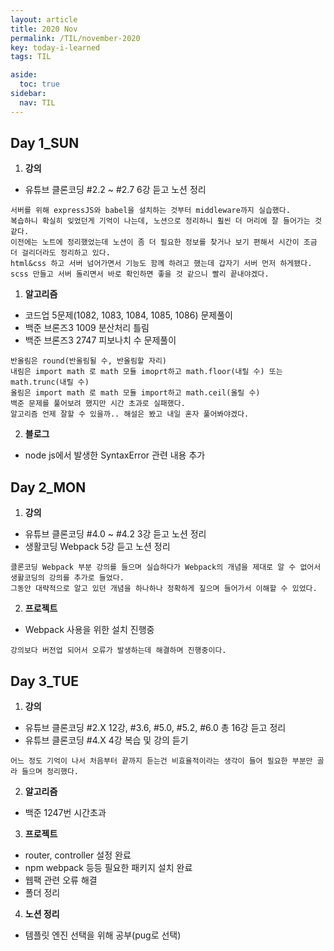 ```yaml
---
layout: article
title: 2020 Nov 
permalink: /TIL/november-2020
key: today-i-learned
tags: TIL

aside:
  toc: true
sidebar:
  nav: TIL
---
```

<!--more-->  
## Day 1_SUN  
1. __강의__  
- 유튜브 클론코딩 #2.2 ~ #2.7 6강 듣고 노션 정리  
```  
서버를 위해 expressJS와 babel을 설치하는 것부터 middleware까지 실습했다.
복습하니 확실히 잊었던게 기억이 나는데, 노션으로 정리하니 훨씬 더 머리에 잘 들어가는 것 같다.
이전에는 노트에 정리했었는데 노션이 좀 더 필요한 정보를 찾거나 보기 편해서 시간이 조금 더 걸리더라도 정리하고 있다.
html&css 하고 서버 넘어가면서 기능도 함께 하려고 했는데 갑자기 서버 먼저 하게됐다.
scss 만들고 서버 돌리면서 바로 확인하면 좋을 것 같으니 빨리 끝내야겠다.
```

1. __알고리즘__  
- 코드업 5문제(1082, 1083, 1084, 1085, 1086) 문제풀이  
- 백준 브론즈3 1009 분산처리 틀림
- 백준 브론즈3 2747 피보나치 수 문제풀이
```
반올림은 round(반올림될 수, 반올림할 자리)
내림은 import math 로 math 모듈 imoprt하고 math.floor(내릴 수) 또는 math.trunc(내릴 수)
올림은 import math 로 math 모듈 import하고 math.ceil(올릴 수)
백준 문제를 풀어보려 했지만 시간 초과로 실패했다.
알고리즘 언제 잘할 수 있을까.. 해설은 봤고 내일 혼자 풀어봐야겠다.
```  

2. __블로그__  
- node js에서 발생한 SyntaxError 관련 내용 추가  

## Day 2_MON  
1. __강의__  
- 유튜브 클론코딩 #4.0 ~ #4.2 3강 듣고 노션 정리  
- 생활코딩 Webpack 5강 듣고 노션 정리  
```
클론코딩 Webpack 부분 강의를 들으며 실습하다가 Webpack의 개념을 제대로 알 수 없어서 생활코딩의 강의를 추가로 들었다.
그동안 대략적으로 알고 있던 개념을 하나하나 정확하게 짚으며 들어가서 이해할 수 있었다.
```  

2. __프로젝트__  
- Webpack 사용을 위한 설치 진행중  
```
강의보다 버전업 되어서 오류가 발생하는데 해결하며 진행중이다.
```  

## Day 3_TUE  
1. __강의__  
- 유튜브 클론코딩 #2.X 12강, #3.6, #5.0, #5.2, #6.0 총 16강 듣고 정리
- 유튜브 클론코딩 #4.X 4강 복습 및 강의 듣기  
```
어느 정도 기억이 나서 처음부터 끝까지 듣는건 비효율적이라는 생각이 들어 필요한 부분만 골라 들으며 정리했다.
```  

2. __알고리즘__  
- 백준 1247번 시간초과  

3. __프로젝트__  
- router, controller 설정 완료  
- npm webpack 등등 필요한 패키지 설치 완료  
- 웹팩 관련 오류 해결  
- 폴더 정리  

4. __노션 정리__  
- 템플릿 엔진 선택을 위해 공부(pug로 선택)

